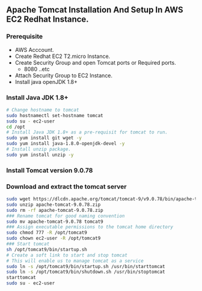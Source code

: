 ## Apache Tomcat Installation And Setup In AWS EC2 Redhat Instance.
### Prerequisite
+ AWS Acccount.
+ Create Redhat EC2 T2.micro Instance.
+ Create Security Group and open Tomcat ports or Required ports.
   + 8080 ..etc
+ Attach Security Group to EC2 Instance.
+ Install java openJDK 1.8+

### Install Java JDK 1.8+ 

``` sh
# Change hostname to tomcat
sudo hostnamectl set-hostname tomcat
sudo su - ec2-user
cd /opt 
# Install Java JDK 1.8+ as a pre-requisit for tomcat to run.
sudo yum install git wget -y
sudo yum install java-1.8.0-openjdk-devel -y
# Install unzip package.
sudo yum install unzip -y
```
### Install Tomcat version 9.0.78
### Download and extract the tomcat server
``` sh
sudo wget https://dlcdn.apache.org/tomcat/tomcat-9/v9.0.78/bin/apache-tomcat-9.0.78.zip
sudo unzip apache-tomcat-9.0.78.zip
sudo rm -rf apache-tomcat-9.0.78.zip
### Rename tomcat for good naming convention
sudo mv apache-tomcat-9.0.78 tomcat9  
### Assign executable permissions to the tomcat home directory
sudo chmod 777 -R /opt/tomcat9
sudo chown ec2-user -R /opt/tomcat9
### Start tomcat
sh /opt/tomcat9/bin/startup.sh
# Create a soft link to start and stop tomcat
# This will enable us to manage tomcat as a service
sudo ln -s /opt/tomcat9/bin/startup.sh /usr/bin/starttomcat
sudo ln -s /opt/tomcat9/bin/shutdown.sh /usr/bin/stoptomcat
starttomcat
sudo su - ec2-user
```

